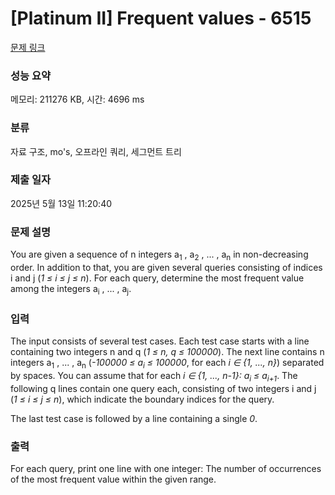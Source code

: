 # [Platinum II] Frequent values - 6515 

[문제 링크](https://www.acmicpc.net/problem/6515) 

### 성능 요약

메모리: 211276 KB, 시간: 4696 ms

### 분류

자료 구조, mo's, 오프라인 쿼리, 세그먼트 트리

### 제출 일자

2025년 5월 13일 11:20:40

### 문제 설명

<p>You are given a sequence of n integers a<sub>1</sub> , a<sub>2</sub> , ... , a<sub>n</sub> in non-decreasing order. In addition to that, you are given several queries consisting of indices i and j (<em>1 ≤ i ≤ j ≤ n</em>). For each query, determine the most frequent value among the integers a<sub>i</sub> , ... , a<sub>j</sub>.</p>

### 입력 

 <p>The input consists of several test cases. Each test case starts with a line containing two integers n and q (<em>1 ≤ n, q ≤ 100000</em>). The next line contains n integers a<sub>1</sub> , ... , a<sub>n</sub> (<em>-100000 ≤ a<sub>i</sub> ≤ 100000</em>, for each <em>i ∈ {1, ..., n}</em>) separated by spaces. You can assume that for each <em>i ∈ {1, ..., n-1}: a<sub>i</sub> ≤ a<sub>i+1</sub></em>. The following q lines contain one query each, consisting of two integers i and j (<em>1 ≤ i ≤ j ≤ n</em>), which indicate the boundary indices for the query.</p>

<p>The last test case is followed by a line containing a single <em>0</em>.</p>

### 출력 

 <p>For each query, print one line with one integer: The number of occurrences of the most frequent value within the given range.</p>

